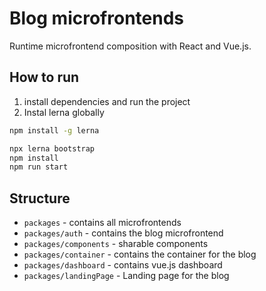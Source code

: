 # Blog microfrontends

Runtime microfrontend composition with React and Vue.js.
## How to run
1. install dependencies and run the project
2. Instal lerna globally
```bash
npm install -g lerna
```

```bash
npx lerna bootstrap
npm install
npm run start
```

## Structure
- `packages` - contains all microfrontends
- `packages/auth` - contains the blog microfrontend
- `packages/components` - sharable components
- `packages/container` - contains the container for the blog
- `packages/dashboard` - contains vue.js dashboard
- `packages/landingPage` - Landing page for the blog


